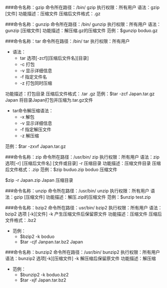 
###命令名称：gzip
命令所在路径：/bin/ gzip
执行权限：所有用户
语法：gzip [文件]
功能描述：压缩文件
压缩后文件格式：.gz


###命令名称：gunzip
命令所在路径：/bin/ gunzip
执行权限：所有用户
语法：gunzip [压缩文件]
功能描述：解压缩.gz的压缩文件
范例：$gunzip boduo.gz


###命令名称：tar
命令所在路径：/bin/ tar
执行权限：所有用户
- 语法：
  - tar 选项[-zcf][压缩后文件名][目录]
  - -c  打包
  - -v  显示详细信息
  - -f  指定文件名
  - -z  打包同时压缩

功能描述：打包目录
压缩后文件格式：.tar .gz
范例：$tar -zcf  Japan.tar.gz  Japan
将目录Japan打包并压缩为.tar.gz文件
- tar命令解压缩语法：
  - -x  解包
  - -v  显示详细信息
  - -f  指定解压文件
  - -z  解压缩

范例：$tar  -zxvf  Japan.tar.gz


###命令名称：zip
命令所在路径：/usr/bin/ zip
执行权限：所有用户
语法：zip  选项[-r]  [压缩后文件名]  [文件或目录]
-r  压缩目录
功能描述：压缩文件目录
压缩后文件格式：.zip
范例：$zip buduo.zip boduo
压缩文件

$zip  -r  Japan.zip  Japan
压缩目录


###命令名称：unzip
命令所在路径：/usr/bin/ unzip
执行权限：所有用户
语法：gzip [压缩文件]
功能描述：解压.zip的压缩文件
范例：$unzip  test.zip


###命令名称：bzip2
命令所在路径：usr/bin/ bzip2
执行权限：所有用户
语法：bzip2  选项 [-k][文件]
-k  产生压缩文件后保留原文件
功能描述：压缩文件
压缩后文件格式：.bz2
- 范例：
  - $bzip2 -k boduo
  - $tar  -cjf  Janpan.tar.bz2  Japan



###命令名称：bunzip2
命令所在路径：/usr/bin/ bunzip2
执行权限：所有用户
语法：bunzip2  选项[-k][压缩文件]
-k  解压缩后保留原文件
功能描述：解压缩
- 范例：
  - $bunzip2  -k  boduo.bz2
  - $tar  -xjf  Japan.tar.bz2
